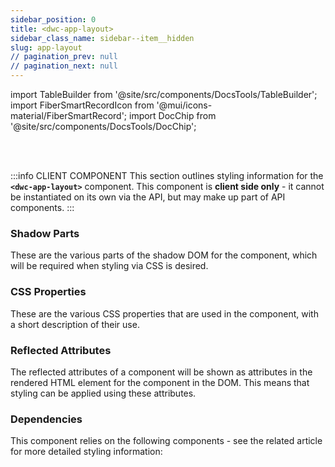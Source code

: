 ```yaml
---
sidebar_position: 0
title: <dwc-app-layout>
sidebar_class_name: sidebar--item__hidden
slug: app-layout
// pagination_prev: null
// pagination_next: null
---
```


import TableBuilder from '@site/src/components/DocsTools/TableBuilder';
import FiberSmartRecordIcon from '@mui/icons-material/FiberSmartRecord';
import DocChip from '@site/src/components/DocsTools/DocChip';

<DocChip tooltipText="This component will render with a shadow DOM, an API built into the browser that facilitates encapsulation." label="Shadow" target="_blank" clickable={false} iconName='shadow' />

<br />
<br />

:::info CLIENT COMPONENT
This section outlines styling information for the **`<dwc-app-layout>`** component. This component is **client side only** - it cannot be instantiated on its own via the API, but may make up part of API components.
:::

### Shadow Parts
These are the various parts of the shadow DOM for the component, which will be required when styling via CSS is desired.
<TableBuilder tag='dwc-app-layout' table="parts"/>

### CSS Properties

  These are the various CSS properties that are used in the component, with a short description of their use.
  
  <TableBuilder tag='dwc-app-layout' table="properties"/>

### Reflected Attributes

  The reflected attributes of a component will be shown as attributes in the rendered HTML element for the component in the DOM. This means that styling can be applied using these attributes.
  
  <TableBuilder tag='dwc-app-layout' table="reflects"/>

### Dependencies

  This component relies on the following components - see the related article for more detailed styling information:
  
  <TableBuilder tag='dwc-app-layout' table="dependencies"/>
